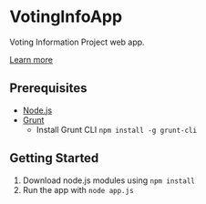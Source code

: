 VotingInfoApp
=============

Voting Information Project web app.  

[Learn more](https://votinginfoproject.org/)

## Prerequisites

* [Node.js](http://nodejs.org)
* [Grunt](http://gruntjs.com)
    * Install Grunt CLI `npm install -g grunt-cli`

## Getting Started

1. Download node.js modules using `npm install`
2. Run the app with `node app.js`

